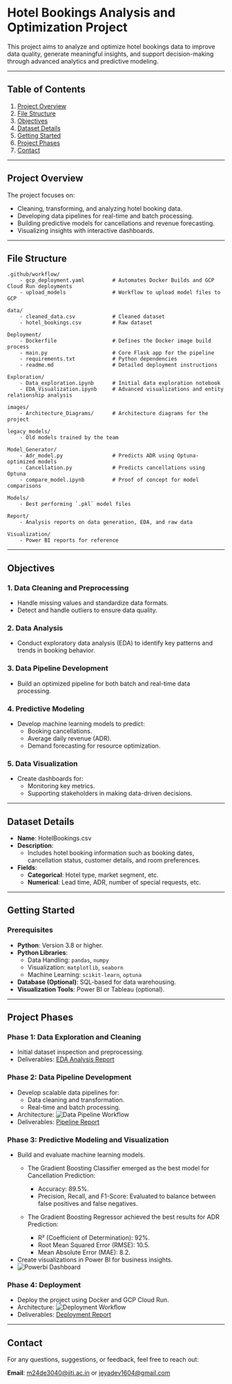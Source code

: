 
# **Hotel Bookings Analysis and Optimization Project**

This project aims to analyze and optimize hotel bookings data to improve data quality, generate meaningful insights, and support decision-making through advanced analytics and predictive modeling.

---

## **Table of Contents**
1. [Project Overview](#project-overview)
2. [File Structure](#file-structure)
3. [Objectives](#objectives)
4. [Dataset Details](#dataset-details)
5. [Getting Started](#getting-started)
6. [Project Phases](#project-phases)
7. [Contact](#contact)

---

## **Project Overview**

The project focuses on:
- Cleaning, transforming, and analyzing hotel booking data.
- Developing data pipelines for real-time and batch processing.
- Building predictive models for cancellations and revenue forecasting.
- Visualizing insights with interactive dashboards.

---

## **File Structure**
```
.github/workflow/
    - gcp_deployment.yaml         # Automates Docker Builds and GCP Cloud Run deployments
    - upload_models               # Workflow to upload model files to GCP

data/
    - cleaned_data.csv            # Cleaned dataset
    - hotel_bookings.csv          # Raw dataset

Deployment/
    - Dockerfile                  # Defines the Docker image build process
    - main.py                     # Core Flask app for the pipeline
    - requirements.txt            # Python dependencies
    - readme.md                   # Detailed deployment instructions

Exploration/
    - Data_exploration.ipynb      # Initial data exploration notebook
    - EDA_Visualization.ipynb     # Advanced visualizations and entity relationship analysis

images/
    - Architecture_Diagrams/      # Architecture diagrams for the project

legacy_models/
    - Old models trained by the team

Model_Generator/
    - Adr_model.py                # Predicts ADR using Optuna-optimized models
    - Cancellation.py             # Predicts cancellations using Optuna
    - compare_model.ipynb         # Proof of concept for model comparisons

Models/
    - Best performing `.pkl` model files

Report/
    - Analysis reports on data generation, EDA, and raw data

Visualization/
    - Power BI reports for reference
```

---

## **Objectives**
### **1. Data Cleaning and Preprocessing**
- Handle missing values and standardize data formats.
- Detect and handle outliers to ensure data quality.

### **2. Data Analysis**
- Conduct exploratory data analysis (EDA) to identify key patterns and trends in booking behavior.

### **3. Data Pipeline Development**
- Build an optimized pipeline for both batch and real-time data processing.

### **4. Predictive Modeling**
- Develop machine learning models to predict:
  - Booking cancellations.
  - Average daily revenue (ADR).
  - Demand forecasting for resource optimization.

### **5. Data Visualization**
- Create dashboards for:
  - Monitoring key metrics.
  - Supporting stakeholders in making data-driven decisions.

---

## **Dataset Details**
- **Name**: HotelBookings.csv
- **Description**: 
  - Includes hotel booking information such as booking dates, cancellation status, customer details, and room preferences.
- **Fields**:
  - **Categorical**: Hotel type, market segment, etc.
  - **Numerical**: Lead time, ADR, number of special requests, etc.

---

## **Getting Started**

### **Prerequisites**
- **Python**: Version 3.8 or higher.
- **Python Libraries**:
  - Data Handling: `pandas`, `numpy`
  - Visualization: `matplotlib`, `seaborn`
  - Machine Learning: `scikit-learn`, `optuna`
- **Database (Optional)**: SQL-based for data warehousing.
- **Visualization Tools**: Power BI or Tableau (optional).

---

## **Project Phases**

### **Phase 1: Data Exploration and Cleaning**
- Initial dataset inspection and preprocessing.
- Deliverables: [EDA Analysis Report](./Reports/EDA_Analysis.md)

### **Phase 2: Data Pipeline Development**
- Develop scalable data pipelines for:
  - Data cleaning and transformation.
  - Real-time and batch processing.
- Architecture: 
  ![Data Pipeline Workflow](./images/Data%20Pipeline%20Workflow.svg)
- Deliverables: [Pipeline Report](./Deployment/readme.md)

### **Phase 3: Predictive Modeling and Visualization**
  - Build and evaluate machine learning models.
    -	The Gradient Boosting Classifier emerged as the best model for Cancellation Prediction:
        -	Accuracy: 89.5%.
        -	Precision, Recall, and F1-Score: Evaluated to balance between false positives and false negatives.

    - The Gradient Boosting Regressor achieved the best results for ADR Prediction:
        -	R² (Coefficient of Determination): 92%.
        -	Root Mean Squared Error (RMSE): 10.5.
        -	Mean Absolute Error (MAE): 8.2.
  - Create visualizations in Power BI for business insights.
  - ![Powerbi Dashboard](./images/Dashboard.png)

### **Phase 4: Deployment**
- Deploy the project using Docker and GCP Cloud Run.
- Architecture: 
  ![Deployment Workflow](./images/Deployement.svg)
- Deliverables: [Deployment Report](./Deployment/readme.md)

---

## **Contact**
For any questions, suggestions, or feedback, feel free to reach out:

**Email**: m24de3040@iitj.ac.in or jeyadev1604@gmail.com


